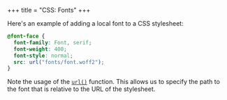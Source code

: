 +++
title = "CSS: Fonts"
+++

Here's an example of adding a local font to a CSS stylesheet:

```css
@font-face {
  font-family: Font, serif;
  font-weight: 400;
  font-style: normal;
  src: url("fonts/font.woff2");
}
```

Note the usage of the [`url()`](https://developer.mozilla.org/en-US/docs/Web/CSS/url_function) function. This allows us to specify the path to the font that is relative to the URL of the stylesheet.
